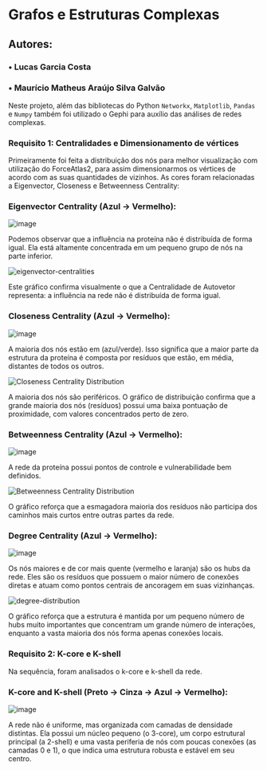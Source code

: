# Grafos e Estruturas Complexas

## Autores: 
### • Lucas Garcia Costa   

### • Maurício Matheus Araújo Silva Galvão  

Neste projeto, além das bibliotecas do Python `Networkx`, `Matplotlib`, `Pandas` e `Numpy` também foi utilizado o Gephi para auxílio das análises de redes complexas.   

### Requisito 1: Centralidades e Dimensionamento de vértices    

Primeiramente foi feita a distribuição dos nós para melhor visualização com utilização do ForceAtlas2, para assim dimensionarmos os vértices de acordo com as suas quantidades de vizinhos. As cores foram relacionadas a Eigenvector, Closeness e Betweenness Centrality:  

### Eigenvector Centrality (Azul → Vermelho):  

![image](https://github.com/user-attachments/assets/49e5f22a-10d3-4c26-bb85-ebdd86615fe5)     

Podemos observar que a influência na proteína não é distribuída de forma igual. Ela está altamente concentrada em um pequeno grupo de nós na parte inferior.  

![eigenvector-centralities](https://github.com/user-attachments/assets/f34f2110-2153-4c2e-8bc5-ed383f830af4)  

Este gráfico confirma visualmente o que a Centralidade de Autovetor representa: a influência na rede não é distribuída de forma igual.  


### Closeness Centrality (Azul → Vermelho):  

![image](https://github.com/user-attachments/assets/f424433f-c5df-4e12-b235-35898d6da319)   

A maioria dos nós estão em (azul/verde). Isso significa que a maior parte da estrutura da proteína é composta por resíduos que estão, em média, distantes de todos os outros.  

![Closeness Centrality Distribution](https://github.com/user-attachments/assets/6c5b54b2-5c5b-497a-af8f-f2c55b1adcaa)  

A maioria dos nós são periféricos. O gráfico de distribuição confirma que a grande maioria dos nós (resíduos) possui uma baixa pontuação de proximidade, com valores concentrados perto de zero.  

### Betweenness Centrality (Azul → Vermelho):  

![image](https://github.com/user-attachments/assets/b49f05b4-6933-4fd7-8d47-5bf5e7966a84)  

A rede da proteína possui pontos de controle e vulnerabilidade bem definidos.    

![Betweenness Centrality Distribution](https://github.com/user-attachments/assets/675771cc-e4d1-4d4f-97da-aed153983e70)

O gráfico reforça que a esmagadora maioria dos resíduos não participa dos caminhos mais curtos entre outras partes da rede.  

### Degree Centrality (Azul → Vermelho):  

![image](https://github.com/user-attachments/assets/d8e72ca0-bde8-4f4c-b65e-a97239fa770b)  

Os nós maiores e de cor mais quente (vermelho e laranja) são os hubs da rede. Eles são os resíduos que possuem o maior número de conexões diretas e atuam como pontos centrais de ancoragem em suas vizinhanças.  

![degree-distribution](https://github.com/user-attachments/assets/ad1c309b-21c5-42cd-a958-e603801ac1ae)  

O gráfico reforça que a estrutura é mantida por um pequeno número de hubs muito importantes que concentram um grande número de interações, enquanto a vasta maioria dos nós forma apenas conexões locais.  


### Requisito 2: K-core e K-shell  

Na sequência, foram analisados o k-core e k-shell da rede.

### K-core and K-shell (Preto → Cinza → Azul → Vermelho):

![image](https://github.com/user-attachments/assets/b571a236-eae3-475f-b9c5-e171823b1136)  

A rede não é uniforme, mas organizada com camadas de densidade distintas. Ela possui um núcleo pequeno (o 3-core), um corpo estrutural principal (a 2-shell) e uma vasta periferia de nós com poucas conexões (as camadas 0 e 1), o que indica uma estrutura robusta e estável em seu centro.












